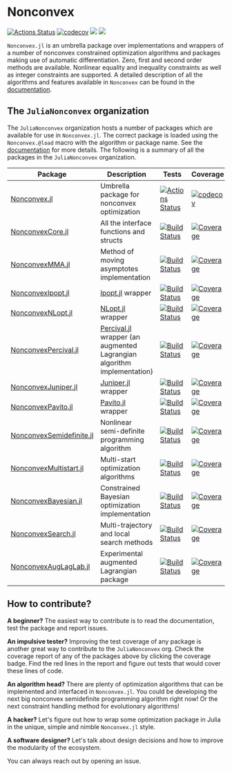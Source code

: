 # Nonconvex

[![Actions Status](https://github.com/JuliaNonconvex/Nonconvex.jl/workflows/CI/badge.svg)](https://github.com/JuliaNonconvex/Nonconvex.jl/actions)
[![codecov](https://codecov.io/gh/JuliaNonconvex/Nonconvex.jl/branch/master/graph/badge.svg)](https://codecov.io/gh/JuliaNonconvex/Nonconvex.jl)
[![](https://img.shields.io/badge/docs-stable-blue.svg)](https://JuliaNonconvex.github.io/Nonconvex.jl/stable)
[![](https://img.shields.io/badge/docs-dev-blue.svg)](https://JuliaNonconvex.github.io/Nonconvex.jl/dev)

`Nonconvex.jl` is an umbrella package over implementations and wrappers of a number of nonconvex constrained optimization algorithms and packages making use of automatic differentiation. Zero, first and second order methods are available. Nonlinear equality and inequality constraints as well as integer constraints are supported. A detailed description of all the algorithms and features available in `Nonconvex` can be found in the [documentation](https://JuliaNonconvex.github.io/Nonconvex.jl/stable).

## The `JuliaNonconvex` organization

The `JuliaNonconvex` organization hosts a number of packages which are available for use in `Nonconvex.jl`. The correct package is loaded using the `Nonconvex.@load` macro with the algorithm or package name. See the [documentation](https://JuliaNonconvex.github.io/Nonconvex.jl/stable) for more details. The following is a summary of all the packages in the `JuliaNonconvex` organization.

| Package | Description | Tests | Coverage |
| ------- | ----------- | ----- | -------- |
| [Nonconvex.jl](https://github.com/mohamed82008/Nonconvex.jl) | Umbrella package for nonconvex optimization | [![Actions Status](https://github.com/JuliaNonconvex/Nonconvex.jl/workflows/CI/badge.svg)](https://github.com/JuliaNonconvex/Nonconvex.jl/actions) | [![codecov](https://codecov.io/gh/JuliaNonconvex/Nonconvex.jl/branch/master/graph/badge.svg)](https://codecov.io/gh/JuliaNonconvex/Nonconvex.jl) |
| [NonconvexCore.jl](https://github.com/JuliaNonconvex/NonconvexCore.jl) | All the interface functions and structs | [![Build Status](https://github.com/JuliaNonconvex/NonconvexCore.jl/workflows/CI/badge.svg)](https://github.com/JuliaNonconvex/NonconvexCore.jl/actions) | [![Coverage](https://codecov.io/gh/JuliaNonconvex/NonconvexCore.jl/branch/master/graph/badge.svg)](https://codecov.io/gh/JuliaNonconvex/NonconvexCore.jl) |
| [NonconvexMMA.jl]() | Method of moving asymptotes implementation | [![Build Status](https://github.com/JuliaNonconvex/NonconvexMMA.jl/workflows/CI/badge.svg)](https://github.com/JuliaNonconvex/NonconvexMMA.jl/actions) | [![Coverage](https://codecov.io/gh/JuliaNonconvex/NonconvexMMA.jl/branch/master/graph/badge.svg)](https://codecov.io/gh/JuliaNonconvex/NonconvexMMA.jl) |
| [NonconvexIpopt.jl]([![Coverage](https://codecov.io/gh/JuliaNonconvex/NonconvexMMA.jl/branch/master/graph/badge.svg)](https://codecov.io/gh/JuliaNonconvex/NonconvexMMA.jl)) | [Ipopt.jl](https://github.com/jump-dev/Ipopt.jl) wrapper | [![Build Status](https://github.com/JuliaNonconvex/NonconvexIpopt.jl/workflows/CI/badge.svg)](https://github.com/JuliaNonconvex/NonconvexIpopt.jl/actions) | [![Coverage](https://codecov.io/gh/JuliaNonconvex/NonconvexIpopt.jl/branch/master/graph/badge.svg)](https://codecov.io/gh/JuliaNonconvex/NonconvexIpopt.jl) |
| [NonconvexNLopt.jl](https://github.com/JuliaNonconvex/NonconvexNLopt.jl) | [NLopt.jl](https://github.com/JuliaOpt/NLopt.jl) wrapper | [![Build Status](https://github.com/JuliaNonconvex/NonconvexNLopt.jl/workflows/CI/badge.svg)](https://github.com/JuliaNonconvex/NonconvexNLopt.jl/actions) | [![Coverage](https://codecov.io/gh/JuliaNonconvex/NonconvexNLopt.jl/branch/master/graph/badge.svg)](https://codecov.io/gh/JuliaNonconvex/NonconvexNLopt.jl) |
| [NonconvexPercival.jl](https://github.com/JuliaNonconvex/NonconvexPercival.jl) | [Percival.jl](https://github.com/JuliaSmoothOptimizers/Percival.jl) wrapper (an augmented Lagrangian algorithm implementation) | [![Build Status](https://github.com/JuliaNonconvex/NonconvexPercival.jl/workflows/CI/badge.svg)](https://github.com/JuliaNonconvex/NonconvexPercival.jl/actions) | [![Coverage](https://codecov.io/gh/JuliaNonconvex/NonconvexPercival.jl/branch/master/graph/badge.svg)](https://codecov.io/gh/JuliaNonconvex/NonconvexPercival.jl) |
| [NonconvexJuniper.jl](https://github.com/JuliaNonconvex/NonconvexJuniper.jl) | [Juniper.jl](https://github.com/lanl-ansi/Juniper.jl) wrapper | [![Build Status](https://github.com/JuliaNonconvex/NonconvexJuniper.jl/workflows/CI/badge.svg)](https://github.com/JuliaNonconvex/NonconvexJuniper.jl/actions) | [![Coverage](https://codecov.io/gh/JuliaNonconvex/NonconvexJuniper.jl/branch/master/graph/badge.svg)](https://codecov.io/gh/JuliaNonconvex/NonconvexJuniper.jl) |
| [NonconvexPavito.jl](https://github.com/JuliaNonconvex/NonconvexPavito.jl) | [Pavito.jl](https://github.com/jump-dev/Pavito.jl) wrapper | [![Build Status](https://github.com/JuliaNonconvex/NonconvexPavito.jl/workflows/CI/badge.svg)](https://github.com/JuliaNonconvex/NonconvexPavito.jl/actions) | [![Coverage](https://codecov.io/gh/JuliaNonconvex/NonconvexPavito.jl/branch/master/graph/badge.svg)](https://codecov.io/gh/JuliaNonconvex/NonconvexPavito.jl) |
| [NonconvexSemidefinite.jl](https://github.com/JuliaNonconvex/NonconvexSemidefinite.jl) | Nonlinear semi-definite programming algorithm | [![Build Status](https://github.com/JuliaNonconvex/NonconvexSemidefinite.jl/workflows/CI/badge.svg)](https://github.com/JuliaNonconvex/NonconvexSemidefinite.jl/actions) | [![Coverage](https://codecov.io/gh/JuliaNonconvex/NonconvexSemidefinite.jl/branch/master/graph/badge.svg)](https://codecov.io/gh/JuliaNonconvex/NonconvexSemidefinite.jl) |
| [NonconvexMultistart.jl](https://github.com/JuliaNonconvex/NonconvexMultistart.jl) | Multi-start optimization algorithms | [![Build Status](https://github.com/JuliaNonconvex/NonconvexMultistart.jl/workflows/CI/badge.svg)](https://github.com/JuliaNonconvex/NonconvexMultistart.jl/actions) | [![Coverage](https://codecov.io/gh/JuliaNonconvex/NonconvexMultistart.jl/branch/master/graph/badge.svg)](https://codecov.io/gh/JuliaNonconvex/NonconvexMultistart.jl) |
| [NonconvexBayesian.jl](https://github.com/JuliaNonconvex/NonconvexBayesian.jl) | Constrained Bayesian optimization implementation | [![Build Status](https://github.com/JuliaNonconvex/NonconvexBayesian.jl/workflows/CI/badge.svg)](https://github.com/JuliaNonconvex/NonconvexBayesian.jl/actions) | [![Coverage](https://codecov.io/gh/JuliaNonconvex/NonconvexBayesian.jl/branch/master/graph/badge.svg)](https://codecov.io/gh/JuliaNonconvex/NonconvexBayesian.jl) |
| [NonconvexSearch.jl](https://github.com/JuliaNonconvex/NonconvexSearch.jl) | Multi-trajectory and local search methods | [![Build Status](https://github.com/JuliaNonconvex/NonconvexSearch.jl/workflows/CI/badge.svg)](https://github.com/JuliaNonconvex/NonconvexSearch.jl/actions) | [![Coverage](https://codecov.io/gh/JuliaNonconvex/NonconvexSearch.jl/branch/master/graph/badge.svg)](https://codecov.io/gh/JuliaNonconvex/NonconvexSearch.jl) |
| [NonconvexAugLagLab.jl](https://github.com/JuliaNonconvex/NonconvexAugLagLab.jl) | Experimental augmented Lagrangian package | [![Build Status](https://github.com/JuliaNonconvex/NonconvexAugLagLab.jl/workflows/CI/badge.svg)](https://github.com/JuliaNonconvex/NonconvexAugLagLab.jl/actions) | [![Coverage](https://codecov.io/gh/JuliaNonconvex/NonconvexAugLagLab.jl/branch/master/graph/badge.svg)](https://codecov.io/gh/JuliaNonconvex/NonconvexAugLagLab.jl) |

## How to contribute?

**A beginner?** The easiest way to contribute is to read the documentation, test the package and report issues.

**An impulsive tester?** Improving the test coverage of any package is another great way to contribute to the `JuliaNonconvex` org. Check the coverage report of any of the packages above by clicking the coverage badge. Find the red lines in the report and figure out tests that would cover these lines of code.

**An algorithm head?** There are plenty of optimization algorithms that can be implemented and interfaced in `Nonconvex.jl`. You could be developing the next big nonconvex semidefinite programming algorithm right now! Or the next constraint handling method for evolutionary algorithms!

**A hacker?** Let's figure out how to wrap some optimization package in Julia in the unique, simple and nimble `Nonconvex.jl` style.

**A software designer?** Let's talk about design decisions and how to improve the modularity of the ecosystem.

You can always reach out by opening an issue.
